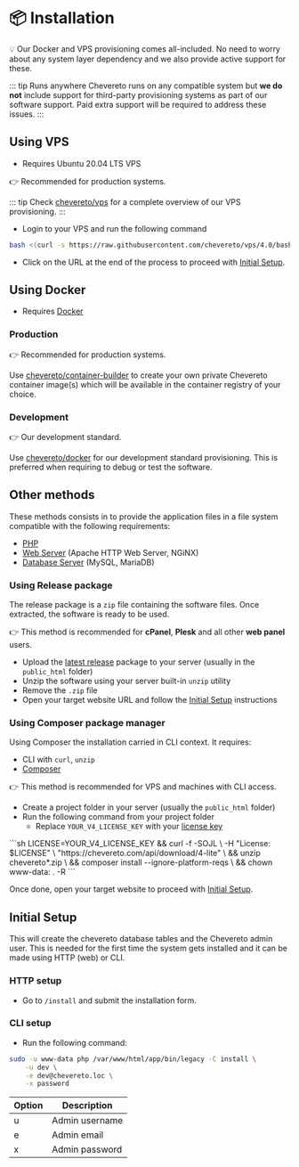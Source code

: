 # 📦 Installation

💡 Our Docker and VPS provisioning comes all-included. No need to worry about any system layer dependency and we also provide active support for these.

::: tip Runs anywhere
Chevereto runs on any compatible system but **we do not** include support for third-party provisioning systems as part of our software support. Paid extra support will be required to address these issues.
:::

## Using VPS

* Requires Ubuntu 20.04 LTS VPS

👉 Recommended for production systems.

::: tip
Check [chevereto/vps](https://github.com/chevereto/vps) for a complete overview of our VPS provisioning.
:::

* Login to your VPS and run the following command

```sh
bash <(curl -s https://raw.githubusercontent.com/chevereto/vps/4.0/bash.sh)
```

* Click on the URL at the end of the process to proceed with [Initial Setup](#initial-setup).

## Using Docker

* Requires [Docker](https://docs.docker.com/get-docker/)

### Production

👉 Recommended for production systems.

Use [chevereto/container-builder](https://github.com/chevereto/container-builder) to create your own private Chevereto container image(s) which will be available in the container registry of your choice.

### Development

👉 Our development standard.

Use [chevereto/docker](https://github.com/chevereto/docker) for our development standard provisioning. This is preferred when requiring to debug or test the software.

## Other methods

These methods consists in to provide the application files in a file system compatible with the following requirements:

* [PHP](../stack/php.md)
* [Web Server](../stack/web-server.md) (Apache HTTP Web Server, NGiNX)
* [Database Server](../stack/mysql-server.md) (MySQL, MariaDB)

### Using Release package

The release package is a `zip` file containing the software files. Once extracted, the software is ready to be used.

👉 This method is recommended for **cPanel**, **Plesk** and all other **web panel** users.

* Upload the [latest release](https://chevereto.com/panel/downloads) package to your server (usually in the `public_html` folder)
* Unzip the software using your server built-in `unzip` utility
* Remove the `.zip` file
* Open your target website URL and follow the [Initial Setup](#initial-setup) instructions

### Using Composer package manager

Using Composer the installation carried in CLI context. It requires:

* CLI with `curl`, `unzip`
* [Composer](https://getcomposer.org/)

👉 This method is recommended for VPS and machines with CLI access.

* Create a project folder in your server (usually the `public_html` folder)
* Run the following command from your project folder
  * Replace `YOUR_V4_LICENSE_KEY` with your [license key](https://chevereto.com/panel/license)

<code-group>
<code-block title="Debian">
```sh
LICENSE=YOUR_V4_LICENSE_KEY &&
curl -f -SOJL \
    -H "License: $LICENSE" \
    "https://chevereto.com/api/download/4-lite" \
&& unzip chevereto*.zip \
&& composer install --ignore-platform-reqs \
&& chown www-data: . -R
```
</code-block>
</code-group>

Once done, open your target website to proceed with [Initial Setup](#initial-setup).

## Initial Setup

This will create the chevereto database tables and the Chevereto admin user. This is needed for the first time the system gets installed and it can be made using HTTP (web) or CLI.

### HTTP setup

* Go to `/install` and submit the installation form.

### CLI setup

* Run the following command:

```sh
sudo -u www-data php /var/www/html/app/bin/legacy -C install \
    -u dev \
    -e dev@chevereto.loc \
    -x password
```

| Option | Description    |
| ------ | -------------- |
| u      | Admin username |
| e      | Admin email    |
| x      | Admin password |
